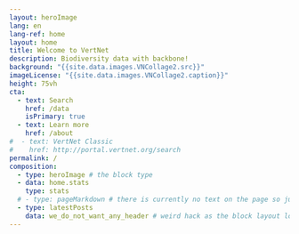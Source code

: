 ```yaml
---
layout: heroImage
lang: en
lang-ref: home
layout: home
title: Welcome to VertNet
description: Biodiversity data with backbone! 
background: "{{site.data.images.VNCollage2.src}}"
imageLicense: "{{site.data.images.VNCollage2.caption}}"
height: 75vh
cta:
  - text: Search
    href: /data
    isPrimary: true
  - text: Learn more
    href: /about
#  - text: VertNet Classic
#    href: http://portal.vertnet.org/search
permalink: /
composition:
  - type: heroImage # the block type
  - data: home.stats
    type: stats
  # - type: pageMarkdown # there is currently no text on the page so just ignore this part
  - type: latestPosts
    data: we_do_not_want_any_header # weird hack as the block layout looks for a data element and falls back to the page if none is present
---
```



